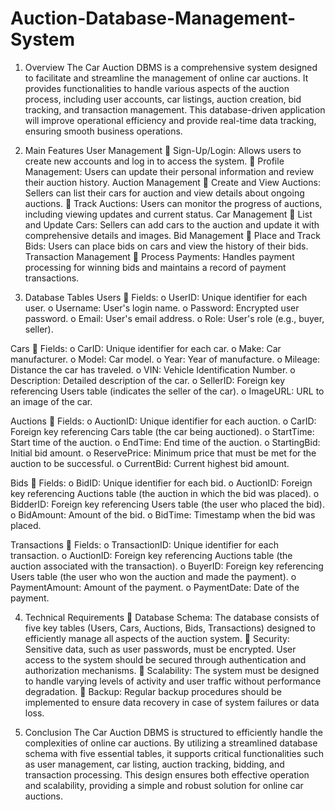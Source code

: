 # Auction-Database-Management-System
1. Overview
The Car Auction DBMS is a comprehensive system designed to facilitate and streamline the
management of online car auctions. It provides functionalities to handle various aspects of the auction
process, including user accounts, car listings, auction creation, bid tracking, and transaction
management. This database-driven application will improve operational efficiency and provide real-time
data tracking, ensuring smooth business operations.

2. Main Features
User Management
 Sign-Up/Login: Allows users to create new accounts and log in to access the system.
 Profile Management: Users can update their personal information and review their auction
history.
Auction Management
 Create and View Auctions: Sellers can list their cars for auction and view details about ongoing
auctions.
 Track Auctions: Users can monitor the progress of auctions, including viewing updates and
current status.
Car Management
 List and Update Cars: Sellers can add cars to the auction and update it with comprehensive
details and images.
Bid Management
 Place and Track Bids: Users can place bids on cars and view the history of their bids.
Transaction Management
 Process Payments: Handles payment processing for winning bids and maintains a record of
payment transactions.

3. Database Tables
Users
 Fields:
o UserID: Unique identifier for each user.
o Username: User's login name.
o Password: Encrypted user password.
o Email: User's email address.
o Role: User's role (e.g., buyer, seller).

Cars
 Fields:
o CarID: Unique identifier for each car.
o Make: Car manufacturer.
o Model: Car model.
o Year: Year of manufacture.
o Mileage: Distance the car has traveled.
o VIN: Vehicle Identification Number.
o Description: Detailed description of the car.
o SellerID: Foreign key referencing Users table (indicates the seller of the car).
o ImageURL: URL to an image of the car.

Auctions
 Fields:
o AuctionID: Unique identifier for each auction.
o CarID: Foreign key referencing Cars table (the car being auctioned).
o StartTime: Start time of the auction.
o EndTime: End time of the auction.
o StartingBid: Initial bid amount.
o ReservePrice: Minimum price that must be met for the auction to be successful.
o CurrentBid: Current highest bid amount.

Bids
 Fields:
o BidID: Unique identifier for each bid.
o AuctionID: Foreign key referencing Auctions table (the auction in which the bid was
placed).
o BidderID: Foreign key referencing Users table (the user who placed the bid).
o BidAmount: Amount of the bid.
o BidTime: Timestamp when the bid was placed.

Transactions
 Fields:
o TransactionID: Unique identifier for each transaction.
o AuctionID: Foreign key referencing Auctions table (the auction associated with the
transaction).
o BuyerID: Foreign key referencing Users table (the user who won the auction and made
the payment).
o PaymentAmount: Amount of the payment.
o PaymentDate: Date of the payment.

4. Technical Requirements
 Database Schema: The database consists of five key tables (Users, Cars, Auctions, Bids,
Transactions) designed to efficiently manage all aspects of the auction system.
 Security: Sensitive data, such as user passwords, must be encrypted. User access to the system
should be secured through authentication and authorization mechanisms.
 Scalability: The system must be designed to handle varying levels of activity and user traffic
without performance degradation.
 Backup: Regular backup procedures should be implemented to ensure data recovery in case of
system failures or data loss.

5. Conclusion
The Car Auction DBMS is structured to efficiently handle the complexities of online car auctions. By
utilizing a streamlined database schema with five essential tables, it supports critical functionalities such
as user management, car listing, auction tracking, bidding, and transaction processing. This design
ensures both effective operation and scalability, providing a simple and robust solution for online car
auctions.

